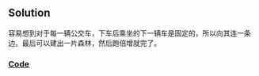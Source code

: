 ## Solution

容易想到对于每一辆公交车，下车后乘坐的下一辆车是固定的，所以向其连一条边。最后可以建出一片森林，然后跑倍增就完了。

### [Code](https://atcoder.jp/contests/abc212/submissions/44134432)